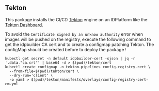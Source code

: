 ## Tekton

This package installs the CI/CD [Tekton](https://tekton.io/) engine on an IDPlatform like the [Tekton Dashboard](https://tekton.dev/docs/dashboard/).

To avoid the `Certificate signed by an unknow authority` error when images will be pushed on the registry, execute the following command to get the idpbuilder CA cert and to create a configmap patching Tekton. The configMap should be created before to deploy the package !
```shell
kubectl get secret -n default idpbuilder-cert -ojson | jq -r '.data."ca.crt"' | base64 -d > $(pwd)/tekton/cert
kubectl create configmap -n tekton-pipelines config-registry-cert \
  --from-file=$(pwd)/tekton/cert \
  --dry-run='client' \
  -o yaml > $(pwd)/tekton/manifests/overlays/config-registry-cert-cm.yml
```
